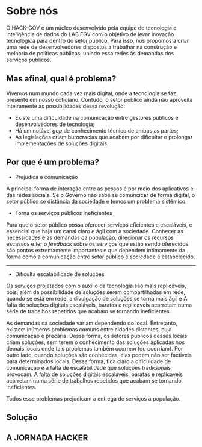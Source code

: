 # Sobre nós

O HACK-GOV é um núcleo desenvolvido pela equipe de tecnologia e inteligência de dados do LAB FGV com o objetivo de levar inovação tecnológica para dentro do setor público. Para isso, nos propomos a criar uma rede de desenvolvedores dispostos a trabalhar na construção e melhoria de políticas públicas, unindo essa redes às demandas dos serviços públicos.

## Mas afinal, qual é problema?

Vivemos num mundo cada vez mais digital, onde a tecnologia se faz presente em nosso cotidiano. Contudo, o setor público ainda não aproveita inteiramente as possibilidades dessa revolução:

- Existe uma dificuldade na comunicação entre gestores públicos e desenvolvedores de tecnologia; 
- Há um notável _gap_ de conhecimento técnico de ambas as partes; 
- As legislações criam burocracias que acabam por dificultar e prolongar implementações de soluções digitais.

## Por que é um problema?

- Prejudica a comunicação

A principal forma de interação entre as pessos é por meio dos aplicativos e das redes sociais. Se o Governo não sabe se comuncicar de forma digital, o setor público se distância da sociedade e temos um problema sistêmico.

- Torna os serviços públicos ineficientes

Para que o setor público possa oferecer serviços eficientes e escaláveis, é essencial que haja um canal claro e ágil com a sociedade. Conhecer as necessidades e as demandas da população, direcionar os recursos escassos e ter o _feedback_ sobre os serviços que estão sendo oferecidos são pontos extremamente importantes e que dependem intimamente da forma como a comunicação entre setor público e sociedade é estabelecido.

--------------------------------------

- Dificulta escalabilidade de soluções

Os serviços projetados com o auxílio da tecnologia são mais replicáveis, pois, além da possibilidade de soluções serem compartilhadas em rede,  
quando se está em rede, a divulgação de soluções se torna mais ágil e 
A falta de soluções digitais escaláveis, baratas e replicaveis acarretam numa série de trabalhos repetidos que acabam se tornando ineficientes.

As demandas da sociedade variam dependendo do local. Entretanto, existem inúmeros problemas comuns entre cidades distantes, cuja comunicação é precária. Dessa forma, os setores públicos desses locais criam soluções, sem terem o conhecimento das soluções aplicadas nos demais locais onde tais problemas também ocorrem (ou ocorriam). Por outro lado, quando soluções são conhecidas, elas podem não ser factiveis para determinados locais. Dessa forma, fica claro a dificuldade de comunicação e a falta de escalabilidade que soluções tradicionais provocam. A falta de soluções digitais escaláveis, baratas e replicaveis acarretam numa série de trabalhos repetidos que acabam se tornando ineficientes.

Todos esse problemas prejudicam a entrega de serviços a população.

## Solução

## A JORNADA HACKER




